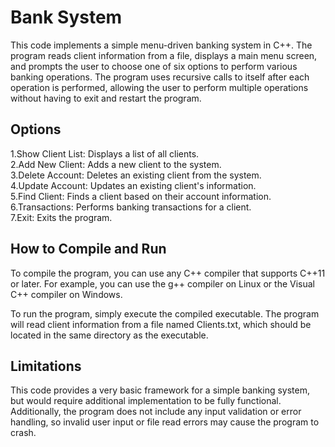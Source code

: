 # Bank System
This code implements a simple menu-driven banking system in C++. The program reads client information from a file, displays a main menu screen, and prompts the user to choose one of six options to perform various banking operations. The program uses recursive calls to itself after each operation is performed, allowing the user to perform multiple operations without having to exit and restart the program.

## Options
1.Show Client List: Displays a list of all clients.  
2.Add New Client: Adds a new client to the system.  
3.Delete Account: Deletes an existing client from the system.  
4.Update Account: Updates an existing client's information.  
5.Find Client: Finds a client based on their account information.  
6.Transactions: Performs banking transactions for a client.  
7.Exit: Exits the program.  

## How to Compile and Run
To compile the program, you can use any C++ compiler that supports C++11 or later. For example, you can use the g++ compiler on Linux or the Visual C++ compiler on Windows.

To run the program, simply execute the compiled executable. The program will read client information from a file named Clients.txt, which should be located in the same directory as the executable.


## Limitations
This code provides a very basic framework for a simple banking system, but would require additional implementation to be fully functional. Additionally, the program does not include any input validation or error handling, so invalid user input or file read errors may cause the program to crash.


